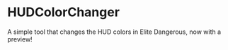 # HUDColorChanger
A simple tool that changes the HUD colors in Elite Dangerous, now with a preview!
